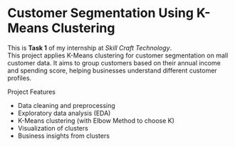 # Customer Segmentation Using K-Means Clustering

This is **Task 1** of my internship at *Skill Craft Technology*.  
This project applies K-Means clustering for customer segmentation on mall customer data. It aims to group customers based on their annual income and spending score, helping businesses understand different customer profiles.

Project Features
- Data cleaning and preprocessing
- Exploratory data analysis (EDA)
- K-Means clustering (with Elbow Method to choose K)
- Visualization of clusters
- Business insights from clusters


